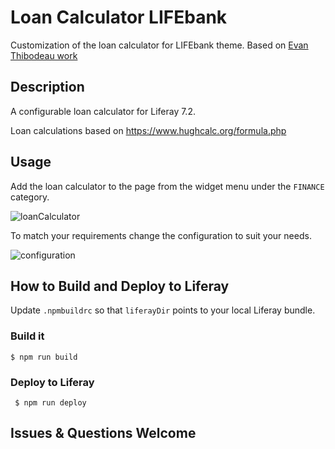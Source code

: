 # Loan Calculator LIFEbank

Customization of the loan calculator for LIFEbank theme. 
Based on [Evan Thibodeau work](https://github.com/ethib137/loan-calculator)

## Description

A configurable loan calculator for Liferay 7.2.

Loan calculations based on https://www.hughcalc.org/formula.php

## Usage

Add the loan calculator to the page from the widget menu under the `FINANCE` category.

![loanCalculator](/images/LoanCalculator.gif)

To match your requirements change the configuration to suit your needs. 

![configuration](/images/configuration.png)

## How to Build and Deploy to Liferay

Update `.npmbuildrc` so that `liferayDir` points to your local Liferay bundle.

### Build it
` $ npm run build `


### Deploy to Liferay
` $ npm run deploy`

## Issues & Questions Welcome